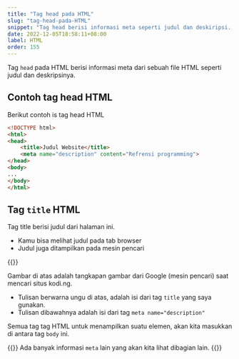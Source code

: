 ```yaml
---
title: "Tag head pada HTML"
slug: "tag-head-pada-HTML"
snippet: "Tag head berisi informasi meta seperti judul dan deskiripsi. Serta informasi file lain seperti CSS dan script yang digunakan."
date: 2022-12-05T18:58:11+08:00
label: HTML
order: 155
---
```


Tag `head` pada HTML berisi informasi meta dari sebuah file HTML seperti judul dan deskripsinya.

## Contoh tag head HTML
Berikut contoh is tag head HTML
```html
<!DOCTYPE html>
<html>
<head>
    <title>Judul Website</title>
    <meta name="description" content="Refrensi programming">
</head>
<body>
...
</body>
</html>
```

## Tag `title` HTML
Tag title berisi judul dari halaman ini.
- Kamu bisa melihat judul pada tab browser 
- Judul juga ditampilkan pada mesin pencari

{{<mediacontent src="https://ucarecdn.com/fcca00a9-4eab-489c-8a5b-1fe2b5d4b41c/" alt="screenhost goodle hasil kodi.ng" title="screenhost google pencarian kodi.ng">}}

Gambar di atas adalah tangkapan gambar dari Google (mesin pencari) saat mencari situs kodi.ng.

- Tulisan berwarna ungu di atas, adalah isi dari tag `title` yang saya gunakan.
- Tulisan dibawahnya adalah isi dari tag `meta name="description"`


Semua tag tag HTML untuk menampilkan suatu elemen, akan kita masukkan di antara tag `body` ini.

{{<alert class="comment">}}
Ada banyak informasi `meta` lain yang akan kita lihat dibagian lain.
{{</alert>}}
